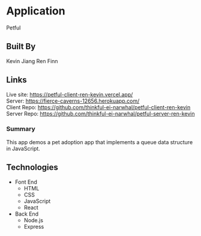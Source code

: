 # Application
Petful

## Built By
Kevin Jiang
Ren Finn

## Links
Live site: https://petful-client-ren-kevin.vercel.app/<br />
Server: https://fierce-caverns-12656.herokuapp.com/<br />
Client Repo: https://github.com/thinkful-ei-narwhal/petful-client-ren-kevin<br />
Server Repo: https://github.com/thinkful-ei-narwhal/petful-server-ren-kevin<br />

### Summary
This app demos a pet adoption app that implements a queue data structure in JavaScript.

## Technologies
- Font End
  * HTML
  * CSS
  * JavaScript
  * React
- Back End
  * Node.js
  * Express